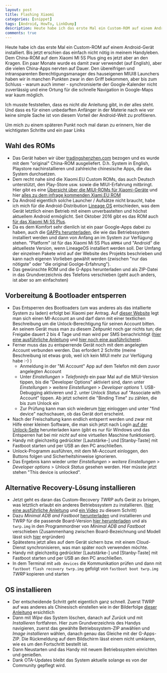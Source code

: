 ```yaml
---
layout: post
title: Flashing Xiaomi
categories: [snippet]
tags: [Android, HowTo, LinkDump]
description: Heute habe ich das erste Mal ein Custom-ROM auf einem Android-Gerät installiert. Bis jetzt erschien das einfach nicht nötig in meinem Handyleben. Dem China-ROM auf dem Xiaomi MI 5S Plus ging es jetzt aber an den Kragen. Ich musste feststellen, dass es nicht _die_ Anleitung gibt, in der alles steht. Und dass es für einen unbedarften Anfänger in der Materie nach wie vor keine simple Sache ist von diesem Vorteil der Android-Welt zu profitieren. 
comments: true
---
```


Heute habe ich das erste Mal ein Custom-ROM auf einem Android-Gerät installiert. Bis jetzt erschien das einfach nicht nötig in meinem Handyleben. Dem China-ROM auf dem Xiaomi MI 5S Plus ging es jetzt aber an den Kragen. Ein paar Monate wurde es damit zwar verwendet (auf English), aber die vielen China-Apps nervten auf Dauer. Den übereifrigen und intransparenten Berechtigungsmanager des hauseigenen MIUI8 Launchers haben wir in manchen Punkten zwar in den Griff bekommen, aber bis zum Schluss - warum auch immer - synchronisierte der Google-Kalender nicht zuverlässig und eine Ortung für die schnelle Navigation in Google-Maps war kaum möglich.

Ich musste feststellen, dass es nicht _die_ Anleitung gibt, in der alles steht. Und dass es für einen unbedarften Anfänger in der Materie nach wie vor keine simple Sache ist von diesem Vorteil der Android-Welt zu profitieren. 

Um mich zu einem späteren Punkt noch mal daran zu erinnern, hier die wichtigsten Schritte und ein paar Links

## Wahl des ROMs

  * Das Gerät haben wir über [tradingshenzhen.com](https://www.chinahandys.net/uebersicht-xiaomi-smartphones-rom-uebersicht/) bezogen und es wurde mit dem "original" China-ROM ausgeliefert. D.h. System in English, Playstore nachinstallieren und zahlreiche chinesische Apps, die das System durchsetzen. 
  * Dem recht nahe sind die Xiaomi.EU Custom ROMs, das auch Deutsch unterstützt, den Play-Store usw. sowie die MIUI-Erfahrung mitbringt. Hier gibt es eine [Übersicht über die MIUI-ROMs für Xiaomi-Geräte](https://www.chinahandys.net/uebersicht-xiaomi-smartphones-rom-uebersicht/) und hier [alles zu dem infrage kommenden Xiami.EU ROM](https://xiaomi.eu/community/threads/6-10-13.35585/)
  * Da Android eigentlich solche Launcher / Aufsätze nicht braucht, habe ich mich für die Android-Distribution [Lineage OS](https://www.lineageos.org/) entschieden, was dem Gerät letztlich einen Betrieb mit einem unverbastelten und höchst aktuellem Android ermöglicht. Seit Oktober 2016 gibt es das ROM auch [für das Xiaomi Mi 5S Plus](https://wiki.lineageos.org/devices/natrium).
  * Da es dem Komfort sehr dienlich ist ein paar Google-Apps dabei zu haben, auch die [GAPPs herunterladen](http://opengapps.org/), die wie das Betriebssystem installiert werden und dann von Anfang an im System zur Verfügung stehen. "Platform" ist für das Xiaomi Mi 5S Plus `ARM64` und "Android" die aktuelleste Version, wenn LineageOS installiert werden soll. Der Umfang der einzelnen Pakete wird auf der Website des Projekts beschrieben und kann nach eigenen Vorlieben gewählt werden (zwischen "nur das nötigste" oder "die original Goolge-Erfahrung").
  * Das gewünschte ROM und die G-Apps herunterladen und als ZIP-Datei in das Grundverzeichnis des Telefons verschieben (geht auch anders, ist aber so am einfachsten)


## Vorbereitung & Bootloader entsperren

  * Das Entsperren des Bootloaders (um was anderes als das intallierte System zu laden) erfolgt bei Xiaomi per Antrag. Auf [dieser Website](http://en.miui.com/unlock/) legt man sich einen MI-Account an und darf dann mit einer textlichen Beschreibung um die Unlock-Berechtigung für seinen Account bitten. An seinem Gerät muss man zu diesem Zeitpunkt noch gar nichts tun; die Freigabe dauert 2 bis 4 Tage und man wird per SMS benachrichtigt ([hier eine ausführliche Anleitung](http://en.miui.com/unlock/) und [hier noch eine ausführlichere](http://en.miui.com/thread-199580-1-1.html)).
  * Ferner muss das zu entsperrende Gerät noch mit dem angelegten Account verbunden werden. Das erfordert 2 Schritte (meine Beschreibung ist etwas grob, weil ich kein MIUI mehr zur Verfügung habe :-) )
    * Anmeldung in der "Mi Account" App auf dem Telefon mit dem zuvor angelegten Account
    * Unter _Einstellungen_ > _Telefoninfo_ ein paar Mal auf die MIUI-Version tippen, bis die "Developer Options" aktiviert sind, dann unter _Einstellungen_ > _weitere Einstellungen_ > _Developer options_ 1. USB-Debugging aktivieren und 2. unter _Unlock Status_ auf "Associate with Account" tippen. Ab jetzt scheint die "Binding Time" zu zählen, die bis zum Unlock ein 
    * Zur Prüfung kann man sich wiederum [hier](https://i.mi.com/) einloggen und unter "find device" nachschauen, ob das Gerät dort erscheint.
  * Nach der Freischaltung kann endlich entsperrt werden und zwar mit Hilfe einer kleinen Software, die man sich jetzt nach Login [auf der Unlock-Seite](http://en.miui.com/unlock/) herunterladen kann (gibt es nur für Windows und das Entsperren hat bei mir _nicht_ auf eine virtuellen Maschine funktioniert).
  * Handy mit gleichzeitig gedrückter [Lautstärke-] und [Stanby-Taste] mit Fastboot starten und per USB an den PC anschließen.
  * Unlock-Programm ausführen, mit dem Mi-Account einloggen, den Buttons folgen und Sicherheitshinweise ignorieren.
  * Das Ergebnis kann wieder unter _Einstellungen_ > _weitere Einstellungen_ > _Developer options_ > _Unlock Status_ gesehen werden. Hier müsste jetzt stehen "This device is unlocked". 

## Alternative Recovery-Lösung installieren

  * Jetzt geht es daran das Custom-Recovery _TWRP_ aufs Gerät zu bringen, was letztlich erlaubt ein anderes Betriebssystem zu installieren. ([hier eine ausführliche Anleitung](https://www.chinahandys.net/anleitung-twrp-xiaomi/) und [ein Video](https://www.youtube.com/watch?v=G_P7Qd3kpAI) zu diesem Schritt)
  * Dazu _Minimal ADB and Fastboot_ [herunterladen](https://forum.xda-developers.com/showthread.php?t=2317790) und installieren und TWRP für die passende Board-Version [hier herunterladen](https://www.androidfilehost.com/?w=files&flid=50678) und als `twrp.img` in den Programmordner von _Minimal ADB and Fastboot_ verschieben (Zusammenhang zwischen Board-Bezeichnung und Modell lässt sich [hier](https://xiaomi.eu/community/forums/miui-weekly-rom-releases.103/) ergründen)
  * Spätestens jetzt alles auf dem Gerät sichern bzw. mit einem Cloud-Dienst synchronisieren, was man später noch verwenden möchte.
  * Handy mit gleichzeitig gedrückter [Lautstärke-] und [Stanby-Taste] mit Fastboot starten und per USB an den PC anschließen.
  * In dem Terminal mit `adb devices` die Kommunikation prüfen und dann mit `fastboot flash recovery twrp.img` gefolgt von `fastboot boot twrp.img` _TWRP_ kopieren und starten

## OS installieren

  * Der entscheidende Schritt geht eigentlich ganz schnell. Zuerst TWRP auf was anderes als Chinesisch einstellen wie in der Bilderfolge [dieser Anleitung](https://www.chinahandys.net/anleitung-twrp-xiaomi/) ersichtlich
  * Dann mit _Wipe_ das System löschen, danach auf _Zurück_ und mit _Installieren_ fortfahren. Hier zum Grundverzeichnis des Handys navigieren, zuerst das gewählte Betriebssystem-ZIP anwählen und _Image installieren_ wählen, danach genau das Gleiche mit der G-Apps-ZIP. Die Rückmeldung auf dem Bildschirm lässt einem nicht umklaren, wie es um den Fortschritt bestellt ist.
  * Dann Neustarten und das Handy mit neuem Betriebssystem einrichten und genießen.
  * Dank OTA-Updates bleibt das System aktuelle solange es von der Community gepflegt wird.

